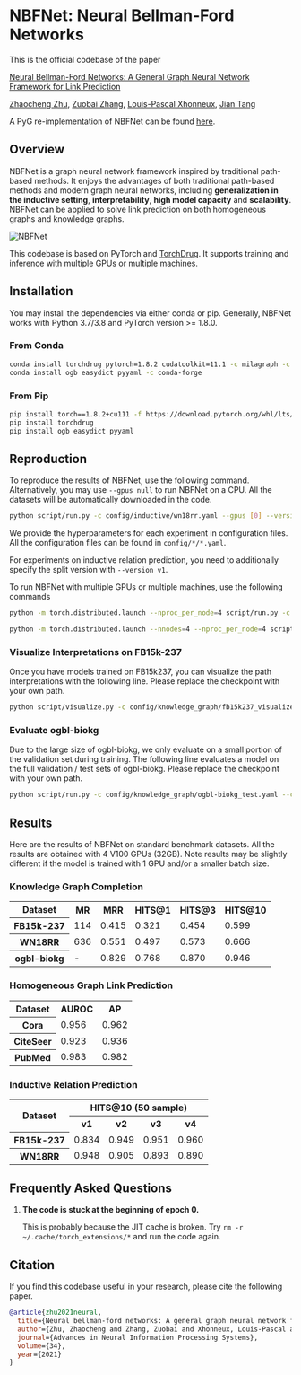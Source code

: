 # NBFNet: Neural Bellman-Ford Networks #

This is the official codebase of the paper

[Neural Bellman-Ford Networks: A General Graph Neural Network Framework for Link Prediction][paper]

[Zhaocheng Zhu](https://kiddozhu.github.io),
[Zuobai Zhang](https://oxer11.github.io),
[Louis-Pascal Xhonneux](https://github.com/lpxhonneux),
[Jian Tang](https://jian-tang.com)

[paper]: https://arxiv.org/pdf/2106.06935.pdf

A PyG re-implementation of NBFNet can be found [here](https://github.com/KiddoZhu/NBFNet-PyG).

## Overview ##

NBFNet is a graph neural network framework inspired by traditional path-based
methods. It enjoys the advantages of both traditional path-based methods and modern
graph neural networks, including **generalization in the inductive setting**,
**interpretability**, **high model capacity** and **scalability**. NBFNet can be
applied to solve link prediction on both homogeneous graphs and knowledge graphs.

![NBFNet](asset/nbfnet.svg)

This codebase is based on PyTorch and [TorchDrug]. It supports training and inference
with multiple GPUs or multiple machines.

[TorchDrug]: https://github.com/DeepGraphLearning/torchdrug

## Installation ##

You may install the dependencies via either conda or pip. Generally, NBFNet works
with Python 3.7/3.8 and PyTorch version >= 1.8.0.

### From Conda ###

```bash
conda install torchdrug pytorch=1.8.2 cudatoolkit=11.1 -c milagraph -c pytorch-lts -c pyg -c conda-forge
conda install ogb easydict pyyaml -c conda-forge
```

### From Pip ###

```bash
pip install torch==1.8.2+cu111 -f https://download.pytorch.org/whl/lts/1.8/torch_lts.html
pip install torchdrug
pip install ogb easydict pyyaml
```

## Reproduction ##

To reproduce the results of NBFNet, use the following command. Alternatively, you
may use `--gpus null` to run NBFNet on a CPU. All the datasets will be automatically
downloaded in the code.

```bash
python script/run.py -c config/inductive/wn18rr.yaml --gpus [0] --version v1
```

We provide the hyperparameters for each experiment in configuration files.
All the configuration files can be found in `config/*/*.yaml`.

For experiments on inductive relation prediction, you need to additionally specify
the split version with `--version v1`.

To run NBFNet with multiple GPUs or multiple machines, use the following commands

```bash
python -m torch.distributed.launch --nproc_per_node=4 script/run.py -c config/inductive/wn18rr.yaml --gpus [0,1,2,3]
```

```bash
python -m torch.distributed.launch --nnodes=4 --nproc_per_node=4 script/run.py -c config/inductive/wn18rr.yaml --gpus[0,1,2,3,0,1,2,3,0,1,2,3,0,1,2,3]
```

### Visualize Interpretations on FB15k-237 ###

Once you have models trained on FB15k237, you can visualize the path interpretations
with the following line. Please replace the checkpoint with your own path.

```bash
python script/visualize.py -c config/knowledge_graph/fb15k237_visualize.yaml --checkpoint /path/to/nbfnet/experiment/model_epoch_20.pth
```

### Evaluate ogbl-biokg ###

Due to the large size of ogbl-biokg, we only evaluate on a small portion of the
validation set during training. The following line evaluates a model on the full
validation / test sets of ogbl-biokg. Please replace the checkpoint with your own
path.

```bash
python script/run.py -c config/knowledge_graph/ogbl-biokg_test.yaml --checkpoint /path/to/nbfnet/experiment/model_epoch_10.pth
```

## Results ##

Here are the results of NBFNet on standard benchmark datasets. All the results are
obtained with 4 V100 GPUs (32GB). Note results may be slightly different if the
model is trained with 1 GPU and/or a smaller batch size.

### Knowledge Graph Completion ###

<table>
    <tr>
        <th>Dataset</th>
        <th>MR</th>
        <th>MRR</th>
        <th>HITS@1</th>
        <th>HITS@3</th>
        <th>HITS@10</th>
    </tr>
    <tr>
        <th>FB15k-237</th>
        <td>114</td>
        <td>0.415</td>
        <td>0.321</td>
        <td>0.454</td>
        <td>0.599</td>
    </tr>
    <tr>
        <th>WN18RR</th>
        <td>636</td>
        <td>0.551</td>
        <td>0.497</td>
        <td>0.573</td>
        <td>0.666</td>
    </tr>
    <tr>
        <th>ogbl-biokg</th>
        <td>-</td>
        <td>0.829</td>
        <td>0.768</td>
        <td>0.870</td>
        <td>0.946</td>
    </tr>
</table>

### Homogeneous Graph Link Prediction ###

<table>
    <tr>
        <th>Dataset</th>
        <th>AUROC</th>
        <th>AP</th>
    </tr>
    <tr>
        <th>Cora</th>
        <td>0.956</td>
        <td>0.962</td>
    </tr>
    <tr>
        <th>CiteSeer</th>
        <td>0.923</td>
        <td>0.936</td>
    </tr>
    <tr>
        <th>PubMed</th>
        <td>0.983</td>
        <td>0.982</td>
    </tr>
</table>

### Inductive Relation Prediction ###

<table>
    <tr>
        <th rowspan="2">Dataset</th>
        <th colspan="4">HITS@10 (50 sample)</th>
    </tr>
    <tr>
        <th>v1</th>
        <th>v2</th>
        <th>v3</th>
        <th>v4</th>
    </tr>
    <tr>
        <th>FB15k-237</th>
        <td>0.834</td>
        <td>0.949</td>
        <td>0.951</td>
        <td>0.960</td>
    </tr>
    <tr>
        <th>WN18RR</th>
        <td>0.948</td>
        <td>0.905</td>
        <td>0.893</td>
        <td>0.890</td>
    </tr>
</table>

Frequently Asked Questions
--------------------------

1. **The code is stuck at the beginning of epoch 0.**

   This is probably because the JIT cache is broken.
   Try `rm -r ~/.cache/torch_extensions/*` and run the code again.

Citation
--------

If you find this codebase useful in your research, please cite the following paper.

```bibtex
@article{zhu2021neural,
  title={Neural bellman-ford networks: A general graph neural network framework for link prediction},
  author={Zhu, Zhaocheng and Zhang, Zuobai and Xhonneux, Louis-Pascal and Tang, Jian},
  journal={Advances in Neural Information Processing Systems},
  volume={34},
  year={2021}
}
```
